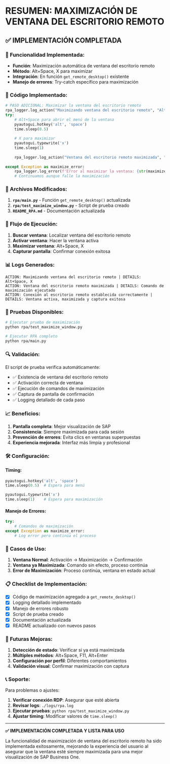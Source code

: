 # RESUMEN: MAXIMIZACIÓN DE VENTANA DEL ESCRITORIO REMOTO

## **✅ IMPLEMENTACIÓN COMPLETADA**

### **🎯 Funcionalidad Implementada:**
- **Función**: Maximización automática de ventana del escritorio remoto
- **Método**: Alt+Space, X para maximizar
- **Integración**: En función `get_remote_desktop()` existente
- **Manejo de errores**: Try-catch específico para maximización

### **🔧 Código Implementado:**

```python
# PASO ADICIONAL: Maximizar la ventana del escritorio remoto
rpa_logger.log_action("Maximizando ventana del escritorio remoto", "Alt+Space, X")
try:
    # Alt+Space para abrir el menú de la ventana
    pyautogui.hotkey('alt', 'space')
    time.sleep(0.5)
    
    # X para maximizar
    pyautogui.typewrite('x')
    time.sleep(1)
    
    rpa_logger.log_action("Ventana del escritorio remoto maximizada", "Comando de maximización ejecutado")
    
except Exception as maximize_error:
    rpa_logger.log_error(f'Error al maximizar la ventana: {str(maximize_error)}', 'Error en maximización')
    # Continuamos aunque falle la maximización
```

### **📁 Archivos Modificados:**

1. **`rpa/main.py`** - Función `get_remote_desktop()` actualizada
2. **`rpa/test_maximize_window.py`** - Script de prueba creado
3. **`README_RPA.md`** - Documentación actualizada

### **🚀 Flujo de Ejecución:**

1. **Buscar ventana**: Localizar ventana del escritorio remoto
2. **Activar ventana**: Hacer la ventana activa
3. **Maximizar ventana**: Alt+Space, X
4. **Capturar pantalla**: Confirmar conexión exitosa

### **📊 Logs Generados:**

```
ACTION: Maximizando ventana del escritorio remoto | DETAILS: Alt+Space, X
ACTION: Ventana del escritorio remoto maximizada | DETAILS: Comando de maximización ejecutado
ACTION: Conexión al escritorio remoto establecida correctamente | DETAILS: Ventana activa, maximizada y captura exitosa
```

### **🧪 Pruebas Disponibles:**

```bash
# Ejecutar prueba de maximización
python rpa/test_maximize_window.py

# Ejecutar RPA completo
python rpa/main.py
```

### **🔍 Validación:**

El script de prueba verifica automáticamente:
- ✅ Existencia de ventana del escritorio remoto
- ✅ Activación correcta de ventana
- ✅ Ejecución de comandos de maximización
- ✅ Captura de pantalla de confirmación
- ✅ Logging detallado de cada paso

### **📈 Beneficios:**

1. **Pantalla completa**: Mejor visualización de SAP
2. **Consistencia**: Siempre maximizada para cada sesión
3. **Prevención de errores**: Evita clics en ventanas superpuestas
4. **Experiencia mejorada**: Interfaz más limpia y profesional

### **🛠️ Configuración:**

#### **Timing:**
```python
pyautogui.hotkey('alt', 'space')
time.sleep(0.5)  # Espera para menú

pyautogui.typewrite('x')
time.sleep(1)    # Espera para maximización
```

#### **Manejo de Errores:**
```python
try:
    # Comandos de maximización
except Exception as maximize_error:
    # Log error pero continúa el proceso
```

### **🎯 Casos de Uso:**

1. **Ventana Normal**: Activación → Maximización → Confirmación
2. **Ventana ya Maximizada**: Comando sin efecto, proceso continúa
3. **Error de Maximización**: Proceso continúa, ventana en estado actual

### **📋 Checklist de Implementación:**

- [x] Código de maximización agregado a `get_remote_desktop()`
- [x] Logging detallado implementado
- [x] Manejo de errores robusto
- [x] Script de prueba creado
- [x] Documentación actualizada
- [x] README actualizado con nuevos pasos

### **🔮 Futuras Mejoras:**

1. **Detección de estado**: Verificar si ya está maximizada
2. **Múltiples métodos**: Alt+Space, F11, Alt+Enter
3. **Configuración por perfil**: Diferentes comportamientos
4. **Validación visual**: Confirmar maximización con captura

### **📞 Soporte:**

Para problemas o ajustes:
1. **Verificar conexión RDP**: Asegurar que esté abierta
2. **Revisar logs**: `./logs/rpa.log`
3. **Ejecutar pruebas**: `python rpa/test_maximize_window.py`
4. **Ajustar timing**: Modificar valores de `time.sleep()`

---

**✅ IMPLEMENTACIÓN COMPLETADA Y LISTA PARA USO**

La funcionalidad de maximización de ventana del escritorio remoto ha sido implementada exitosamente, mejorando la experiencia del usuario al asegurar que la ventana esté siempre maximizada para una mejor visualización de SAP Business One. 